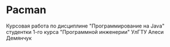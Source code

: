 # Pacman
Курсовая работа по дисциплине "Программирование на Java" студентки 1-го курса "Программной инженерии" УлГТУ Алеси Демянчук
